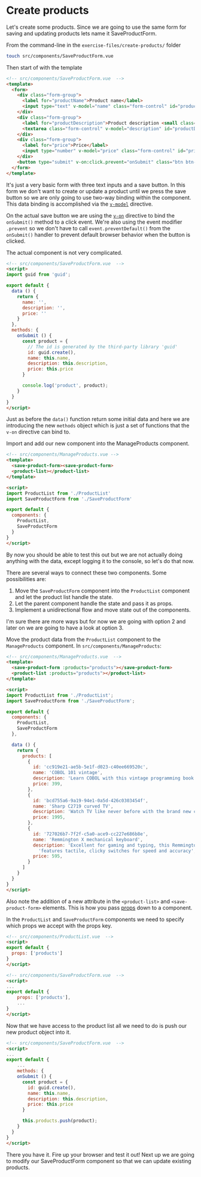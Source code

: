 # Create products

Let's create some products. Since we are going to use the same form for saving and updating products lets name it SaveProductForm.

From the command-line in the `exercise-files/create-products/` folder

```bash
touch src/components/SaveProductForm.vue
```

Then start of with the template
```html
<!-- src/components/SaveProductForm.vue  -->
<template>
  <form>
    <div class="form-group">
      <label for="productName">Product name</label>
      <input type="text" v-model="name" class="form-control" id="productName" maxlength="32" placeholder="Enter product name">
    </div>
    <div class="form-group">
      <label for="productDescription">Product description <small class="text-muted">(optional)</small></label>
      <textarea class="form-control" v-model="description" id="productDescription" rows="3" maxlength="128" placeholder="Enter description"></textarea>
    </div>
    <div class="form-group">
      <label for="price">Price</label>
      <input type="number" v-model="price" class="form-control" id="price" placeholder="Enter Price" number>
    </div>
    <button type="submit" v-on:click.prevent="onSubmit" class="btn btn-primary">Save product</button>
  </form>
</template>
```

It's just a very basic form with three text inputs and a save button. In this form we don't want to create or update a product until we press the save button so we are only going to use two-way binding within the component. This data binding is accomplished via the [`v-model`](https://vuejs.org/guide/forms.html) directive.

On the actual save button we are using the [`v-on`](https://vuejs.org/guide/events.html) directive to bind the `onSubmit()` method to a click event. We're also using the event modifier `.prevent` so we don't have to call `event.preventDefault()` from the `onSubmit()` handler to prevent default browser behavior when the button is clicked.

The actual component is not very complicated.
```html
<!-- src/components/SaveProductForm.vue  -->
<script>
import guid from 'guid';

export default {
  data () {
    return {
      name: '',
      description: '',
      price: ''
    }
  },
  methods: {
    onSubmit () {
      const product = {
        // The id is generated by the third-party library 'guid'
        id: guid.create(),
        name: this.name,
        description: this.description,
        price: this.price
      }

      console.log('product', product);
    }
  }
}
</script>

```
Just as before the `data()` function return some initial data and here we are introducing the new `methods` object which is just a set of functions that the `v-on` directive can bind to.

Import and add our new component into the ManageProducts component.
```html
<!-- src/components/ManageProducts.vue -->
<template>
  <save-product-form><save-product-form>
  <product-list></product-list>
</template>

<script>
import ProductList from './ProductList'
import SaveProductForm from './SaveProductForm'

export default {
  components: {
    ProductList,
    SaveProductForm
  }
}
</script>
```

By now you should be able to test this out but we are not actually doing anything with the data, except logging it to the console, so let's do that now.

There are several ways to connect these two components. Some possibilities are:
 1. Move the `SaveProductForm` component into the `ProductList` component and let the product list handle the state.
 2. Let the parent component handle the state and pass it as props.
 3. Implement a unidirectional flow and move state out of the components.

I'm sure there are more ways but for now we are going with option 2 and later on we are going to have a look at option 3.

Move the product data from the `ProductList` component to the `ManageProducts` component. In `src/components/ManageProducts`:

```html
<!-- src/components/ManageProducts.vue  -->
<template>
  <save-product-form :products="products"></save-product-form>
  <product-list :products="products"></product-list>
</template>

<script>
import ProductList from './ProductList';
import SaveProductForm from './SaveProductForm';

export default {
  components: {
    ProductList,
    SaveProductForm
  },

  data () {
    return {
      products: [
        {
          id: 'cc919e21-ae5b-5e1f-d023-c40ee669520c',
          name: 'COBOL 101 vintage',
          description: 'Learn COBOL with this vintage programming book',
          price: 399,
        },
        {
          id: 'bcd755a6-9a19-94e1-0a5d-426c0303454f',
          name: 'Sharp C2719 curved TV',
          description: 'Watch TV like never before with the brand new curved screen technology',
          price: 1995,
        },
        {
          id: '727026b7-7f2f-c5a0-ace9-cc227e686b8e',
          name: 'Remmington X mechanical keyboard',
          description: 'Excellent for gaming and typing, this Remmington X keyboard ' +
            'features tactile, clicky switches for speed and accuracy',
          price: 595,
        }
      ]
    }
  }
}
</script>
```
 Also note the addition of a new attribute in the `<product-list>` and `<save-product-form>` elements. This is how you pass [props](http://vuejs.org/guide/components.html#Props) down to a component.

 In the `ProductList` and `SaveProductForm` components we need to specify which props we accept with the props key.

 ```html
 <!-- src/components/ProductList.vue  -->
 <script>
 export default {
   props: ['products']
 }
 </script>
```

```html
<!-- src/components/SaveProductForm.vue  -->
<script>
...
export default {
	props: ['products'],
	...
}
</script>
```

Now that we have access to the product list all we need to do is push our new product object into it.

```html
<!-- src/components/SaveProductForm.vue  -->
<script>
...
export default {
	...
	methods: {
    onSubmit () {
      const product = {
        id: guid.create(),
        name: this.name,
        description: this.description,
        price: this.price
      }

      this.products.push(product);
    }
  }
}
</script>
```

There you have it. Fire up your browser and test it out! Next up we are going to modify our SaveProductForm component so that we can update existing products.

